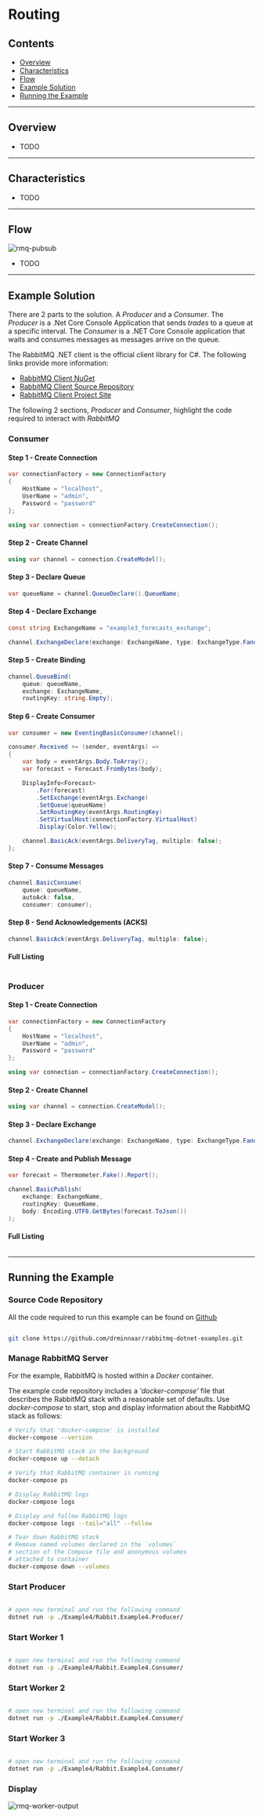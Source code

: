 # Routing

## Contents

- [Overview](#overview)
- [Characteristics](#characteristics)
- [Flow](#flow)
- [Example Solution](#example-solution)
- [Running the Example](#running-the-example)

---

## Overview

- TODO

---

## Characteristics

- TODO

---

## Flow

![rmq-pubsub](https://user-images.githubusercontent.com/33935506/98722034-e02df500-23f5-11eb-88f4-982b2b3621ad.png)

- TODO

---

## Example Solution

There are 2 parts to the solution. A _Producer_ and a _Consumer_. The _Producer_ is a .Net Core Console Application that sends _trades_ to a queue at a specific interval. The _Consumer_ is a .NET Core Console application that waits and consumes messages as messages arrive on the queue.

The RabbitMQ .NET client is the official client library for C#. The following links provide more information:

- [RabbitMQ Client NuGet](https://www.nuget.org/packages/RabbitMQ.Client)
- [RabbitMQ Client Source Repository](https://github.com/rabbitmq/rabbitmq-dotnet-client)
- [RabbitMQ Client Project Site](https://github.com/rabbitmq/rabbitmq-dotnet-client)

The following 2 sections, _Producer_ and _Consumer_, highlight the code required to interact with _RabbitMQ_

### Consumer

#### Step 1 - Create Connection

```csharp
var connectionFactory = new ConnectionFactory
{
    HostName = "localhost",
    UserName = "admin",
    Password = "password"
};

using var connection = connectionFactory.CreateConnection();
```

#### Step 2 - Create Channel

```csharp
using var channel = connection.CreateModel();
```

#### Step 3 - Declare Queue

```csharp
var queueName = channel.QueueDeclare().QueueName;
```

#### Step 4 - Declare Exchange

```csharp
const string ExchangeName = "example3_forecasts_exchange";

channel.ExchangeDeclare(exchange: ExchangeName, type: ExchangeType.Fanout);
```

#### Step 5 - Create Binding

```csharp
channel.QueueBind(
    queue: queueName,
    exchange: ExchangeName,
    routingKey: string.Empty);
```

#### Step 6 - Create Consumer

```csharp
var consumer = new EventingBasicConsumer(channel);

consumer.Received += (sender, eventArgs) =>
{
    var body = eventArgs.Body.ToArray();
    var forecast = Forecast.FromBytes(body);

    DisplayInfo<Forecast>
        .For(forecast)
        .SetExchange(eventArgs.Exchange)
        .SetQueue(queueName)
        .SetRoutingKey(eventArgs.RoutingKey)
        .SetVirtualHost(connectionFactory.VirtualHost)
        .Display(Color.Yellow);

    channel.BasicAck(eventArgs.DeliveryTag, multiple: false);
};
```

#### Step 7 - Consume Messages

```csharp
channel.BasicConsume(
    queue: queueName,
    autoAck: false,
    consumer: consumer);
```

#### Step 8 - Send Acknowledgements (ACKS)

```csharp
channel.BasicAck(eventArgs.DeliveryTag, multiple: false);
```

#### Full Listing

```csharp
```

### Producer

#### Step 1 - Create Connection

```csharp
var connectionFactory = new ConnectionFactory
{
    HostName = "localhost",
    UserName = "admin",
    Password = "password"
};

using var connection = connectionFactory.CreateConnection();
```

#### Step 2 - Create Channel

```csharp
using var channel = connection.CreateModel();
```

#### Step 3 - Declare Exchange

```csharp
channel.ExchangeDeclare(exchange: ExchangeName, type: ExchangeType.Fanout);
```

#### Step 4 - Create and Publish Message

```csharp
var forecast = Thermometer.Fake().Report();

channel.BasicPublish(
    exchange: ExchangeName,
    routingKey: QueueName,
    body: Encoding.UTF8.GetBytes(forecast.ToJson())
);
```

#### Full Listing

```csharp
```

---

## Running the Example

### Source Code Repository

All the code required to run this example can be found on [Github](https://github.com/drminnaar/rabbitmq-dotnet-examples)

```bash

git clone https://github.com/drminnaar/rabbitmq-dotnet-examples.git

```

### Manage RabbitMQ Server

For the example, RabbitMQ is hosted within a _Docker_ container.

The example code repository includes a _'docker-compose'_ file that describes the RabbitMQ stack with a reasonable set of defaults. Use _docker-compose_ to start, stop and display information about the RabbitMQ stack as follows:

```bash
# Verify that 'docker-compose' is installed
docker-compose --version

# Start RabbitMQ stack in the background
docker-compose up --detach

# Verify that RabbitMQ container is running
docker-compose ps

# Display RabbitMQ logs
docker-compose logs

# Display and follow RabbitMQ logs
docker-compose logs --tail="all" --follow

# Tear down RabbitMQ stack
# Remove named volumes declared in the `volumes`
# section of the Compose file and anonymous volumes
# attached to container
docker-compose down --volumes
```

### Start Producer

```bash

# open new terminal and run the following command
dotnet run -p ./Example4/Rabbit.Example4.Producer/

```

### Start Worker 1

```bash

# open new terminal and run the following command
dotnet run -p ./Example4/Rabbit.Example4.Consumer/

```

### Start Worker 2

```bash

# open new terminal and run the following command
dotnet run -p ./Example4/Rabbit.Example4.Consumer/

```

### Start Worker 3

```bash

# open new terminal and run the following command
dotnet run -p ./Example4/Rabbit.Example4.Consumer/

```

### Display

![rmq-worker-output](https://user-images.githubusercontent.com/33935506/98651080-a2ea4880-239e-11eb-98a4-96faeea91534.png)